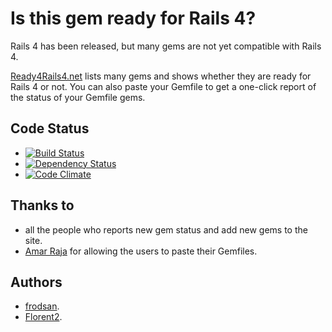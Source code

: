 Is this gem ready for Rails 4?
==============================

Rails 4 has been released, but many gems are not yet compatible with Rails 4.

[Ready4Rails4.net][website] lists many gems and shows whether they are ready
for Rails 4 or not. You can also paste your Gemfile to get a one-click report
of the status of your Gemfile gems.

Code Status
-----------

* [![Build Status](https://travis-ci.org/rubyperu/ready4rails4.png)](https://travis-ci.org/rubyperu/ready4rails4)
* [![Dependency Status](https://gemnasium.com/rubyperu/ready4rails4.png)](https://gemnasium.com/rubyperu/ready4rails4)
* [![Code Climate](https://codeclimate.com/github/rubyperu/ready4rails4.png)](https://codeclimate.com/github/rubyperu/ready4rails4)

Thanks to
---------

* all the people who reports new gem status and add new gems to the site.
* [Amar Raja][amarraja] for allowing the users to paste their Gemfiles.

[website]: http://ready4rails4.net
[amarraja]: https://github.com/amarraja

Authors
-------

* [frodsan](https://github.com/frodsan).
* [Florent2](https://github.com/Florent2).
